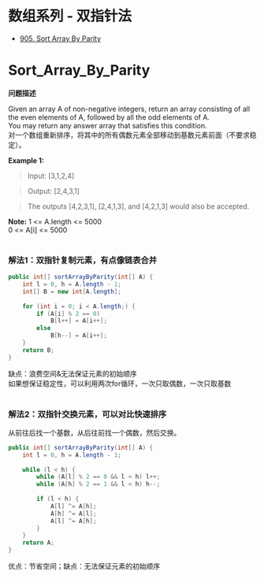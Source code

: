 # 数组系列 - 双指针法

<!-- GFM-TOC -->
* [905. Sort Array By Parity](#Sort_Array_By_Parity)




# Sort_Array_By_Parity

**问题描述**

Given an array A of non-negative integers, return an array consisting of all the even elements of A, followed by all the odd elements of A.
<br/>
You may return any answer array that satisfies this condition.
<br/>
对一个数组重新排序，将其中的所有偶数元素全部移动到基数元素前面（不要求稳定）。

**Example 1:**
> Input: [3,1,2,4]

> Output: [2,4,3,1]

> The outputs [4,2,3,1], [2,4,1,3], and [4,2,1,3] would also be accepted.

**Note:**
1 <= A.length <= 5000
<br/>
0 <= A[i] <= 5000
<br/>
<br/>

### 解法1：双指针复制元素，有点像链表合并
```java
public int[] sortArrayByParity(int[] A) {
    int l = 0, h = A.length - 1;
    int[] B = new int[A.length];
    
    for (int i = 0; i < A.length;) {
        if (A[i] % 2 == 0)
            B[l++] = A[i++];
        else
            B[h--] = A[i++];
    }
    return B;
}
```
缺点：浪费空间&无法保证元素的初始顺序
<br/>
如果想保证稳定性，可以利用两次for循环，一次只取偶数，一次只取基数
<br/>
<br/>

### 解法2：双指针交换元素，可以对比快速排序
从前往后找一个基数，从后往前找一个偶数，然后交换。
```java
public int[] sortArrayByParity(int[] A) {
    int l = 0, h = A.length - 1;
    
    while (l < h) {
        while (A[l] % 2 == 0 && l < h) l++;
        while (A[h] % 2 == 1 && l < h) h--;
        
        if (l < h) {
            A[l] ^= A[h];
            A[h] ^= A[l];
            A[l] ^= A[h];
        }
    }
    return A;
}
```
优点：节省空间；缺点：无法保证元素的初始顺序



